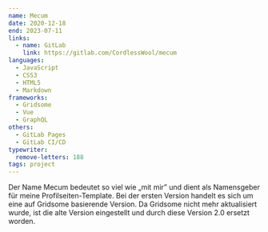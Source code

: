 ```yaml
---
name: Mecum
date: 2020-12-18
end: 2023-07-11
links:
  - name: GitLab
    link: https://gitlab.com/CordlessWool/mecum
languages:
  - JavaScript
  - CSS3
  - HTML5
  - Markdown
frameworks:
  - Gridsome
  - Vue
  - GraphQL
others:
  - GitLab Pages
  - GitLab CI/CD
typewriter:
  remove-letters: 188
tags: project
---
```


Der Name Mecum bedeutet so viel wie „mit mir” und dient als Namensgeber für meine Profilseiten-Template. Bei der ersten Version handelt es sich um eine auf Gridsome basierende Version. Da Gridsome nicht mehr aktualisiert wurde, ist die alte Version eingestellt und durch diese Version 2.0 ersetzt worden.
